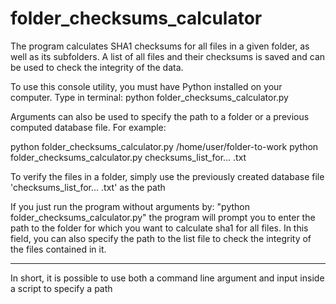 # folder_checksums_calculator
The program calculates SHA1 checksums for all files in a given folder, as well as its subfolders. A list of all files and their checksums is saved and can be used to check the integrity of the data.

To use this console utility, you must have Python installed on your computer.
Type in terminal: python folder_checksums_calculator.py

Arguments can also be used to specify the path to a folder or a previous computed database file. For example:

python folder_checksums_calculator.py /home/user/folder-to-work
python folder_checksums_calculator.py checksums_list_for... .txt

To verify the files in a folder, simply use the previously created database file 'checksums_list_for... .txt' as the path

If you just run the program without arguments by: "python folder_checksums_calculator.py"
the program will prompt you to enter the path to the folder for which you want to calculate sha1 for all files. In this field, you can also specify the path to the list file to check the integrity of the files contained in it.

--------
In short, it is possible to use both a command line argument and input inside a script to specify a path
